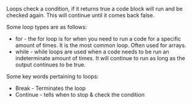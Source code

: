Loops check a condition, if it returns true a code block will run and be checked again. This will continue until it comes back false.

Some loop types are as follows:

+ for - the for loop is for when you need to run a code for a specific amount of times. It is the most common loop. Often used for arrays.
+ while - while loops are used when a code needs to be run an indeterminate amount of times. It will continue to run as long as the output continues to be true.

Some key words pertaining to loops:

+ Break - Terminates the loop
+ Continue - tells when to stop & check the condition


